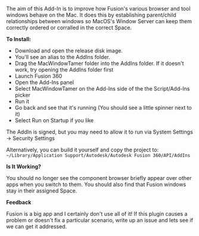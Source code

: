 The aim of this Add-In is to improve how Fusion's various browser and tool windows behave on the Mac. It does this by establishing parent/child relationships between windows so MacOS's Window Server can keep them correctly ordered or corralled in the correct Space. 

**To Install:**

- Download and open the release disk image. 
- You'll see an alias to the AddIns folder.
- Drag the MacWindowTamer folder into the AddIns folder. If it doesn't work, try opening the AddIns folder first
- Launch Fusion 360
- Open the Add-Ins panel
- Select MacWindowTamer on the Add-Ins side of the the Script/Add-Ins picker
- Run it
- Go back and see that it's running (You should see a little spinner next to it)
- Select Run on Startup if you like

The AddIn is signed, but you may need to allow it to run via System Settings -> Security Settings

Alternatively, you can build it yourself and copy the project to:
`~/Library/Application Support/Autodesk/Autodesk Fusion 360/API/AddIns`

**Is It Working?**

You should no longer see the component browser briefly appear over other apps when you switch to them. You should also find that Fusion windows stay in their assigned Space.

**Feedback**

Fusion is a big app and I certainly don't use all of it! If this plugin causes a problem or doesn't fix a particular scenario, write up an issue and lets see if we can get it addressed. 
